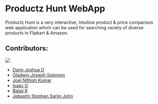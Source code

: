 # Productz Hunt WebApp

Productz Hunt is a very interactive, intuitive product & price comparison web application which can be used for searching variety of diverse products in Flipkart & Amazon.

## Contributors:

<img src="https://img.shields.io/badge/Contributors-6-yellow">

<ul><li><a href="https://github.com/DarinJoshua-dev">Darin Joshua D</a>
<li><a href="">Gladwin Joseph Solomon</a>
<li><a href="">Joel Nithish Kumar</a>
<li><a href="">Isaac G</a>
<li><a href="">Balaji R</a>
<li><a href="">Jebastin Stephen Sarjin John</a>
</ul>

